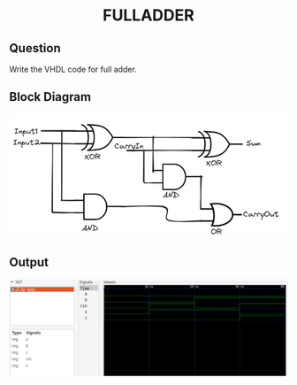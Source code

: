 <div align = 'Center'>
<h1> FULLADDER </h1>
</div>

## Question
Write the VHDL code for full adder.

## Block Diagram
<div align = 'center'>
<img src = 'FA.png'>
</div>

## Output
![fulladder_tb](/fulladder/FULLADDER.png)
